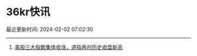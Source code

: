 # 36kr快讯

最近更新时间: 2024-02-02 07:02:30

--- 
1. [美股三大指数集体收涨，道指再创历史收盘新高](https://www.36kr.com/newsflashes/2630527448333446) 
